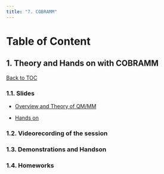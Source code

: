 ```yaml
---
title: "7. COBRAMM"
---
```



<a name="toc"></a>
# Table of Content


<a name="1"></a>
## 1. Theory and Hands on with COBRAMM
[Back to TOC](#toc)


### 1.1. Slides

* [Overview and Theory of QM/MM](../files/Davide_Avagliano/buffalo_lecture_qmmm.pdf)

* [Hands on](../files/Davide_Avagliano/HANDSON1_DAVIDE.pdf)


### 1.2. Videorecording of the session


### 1.3. Demonstrations and Handson


### 1.4. Homeworks


